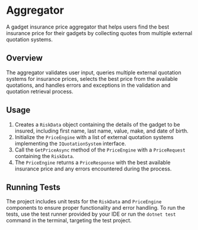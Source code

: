# Aggregator

A gadget insurance price aggregator that helps users find the best insurance price for their gadgets by collecting quotes from multiple external quotation systems.

## Overview

The aggregator validates user input, queries multiple external quotation systems for insurance prices, selects the best price from the available quotations, and handles errors and exceptions in the validation and quotation retrieval process.

## Usage

1. Creates a `RiskData` object containing the details of the gadget to be insured, including first name, last name, value, make, and date of birth.
2. Initialize the `PriceEngine` with a list of external quotation systems implementing the `IQuotationSystem` interface.
3. Call the `GetPriceAsync` method of the `PriceEngine` with a `PriceRequest` containing the `RiskData`.
4. The `PriceEngine` returns a `PriceResponse` with the best available insurance price and any errors encountered during the process.

## Running Tests

The project includes unit tests for the `RiskData` and `PriceEngine` components to ensure proper functionality and error handling. To run the tests, use the test runner provided by your IDE or run the `dotnet test` command in the terminal, targeting the test project.